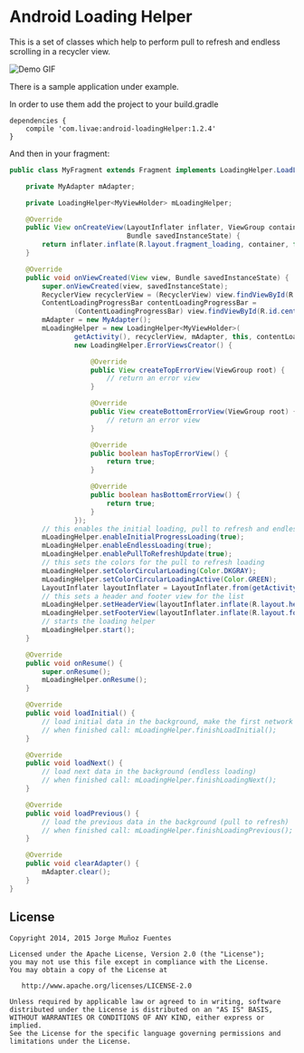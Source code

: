 # Android Loading Helper

This is a set of classes which help to perform pull to refresh and endless scrolling in a recycler view.

![Demo GIF](http://raw.github.com/jorgemf/android-loading-helper/master/misc/loadinghelper.gif)

There is a sample application under example.

In order to use them add the project to your build.gradle

```Gradle
dependencies {
    compile 'com.livae:android-loadingHelper:1.2.4'
}
```

And then in your fragment:

```Java
public class MyFragment extends Fragment implements LoadingHelper.LoadListener {

	private MyAdapter mAdapter;

	private LoadingHelper<MyViewHolder> mLoadingHelper;

	@Override
	public View onCreateView(LayoutInflater inflater, ViewGroup container,
	                         Bundle savedInstanceState) {
		return inflater.inflate(R.layout.fragment_loading, container, false);
	}

	@Override
	public void onViewCreated(View view, Bundle savedInstanceState) {
		super.onViewCreated(view, savedInstanceState);
		RecyclerView recyclerView = (RecyclerView) view.findViewById(R.id.recycler_view);
		ContentLoadingProgressBar contentLoadingProgressBar =
		        (ContentLoadingProgressBar) view.findViewById(R.id.center_progressbar);
		mAdapter = new MyAdapter();
		mLoadingHelper = new LoadingHelper<MyViewHolder>(
				getActivity(), recyclerView, mAdapter, this, contentLoadingProgressBar,
				new LoadingHelper.ErrorViewsCreator() {

					@Override
					public View createTopErrorView(ViewGroup root) {
					    // return an error view
					}

					@Override
					public View createBottomErrorView(ViewGroup root) {
					    // return an error view
					}

					@Override
					public boolean hasTopErrorView() {
						return true;
					}

					@Override
					public boolean hasBottomErrorView() {
						return true;
					}
				});
		// this enables the initial loading, pull to refresh and endless loading
		mLoadingHelper.enableInitialProgressLoading(true);
		mLoadingHelper.enableEndlessLoading(true);
		mLoadingHelper.enablePullToRefreshUpdate(true);
		// this sets the colors for the pull to refresh loading
        mLoadingHelper.setColorCircularLoading(Color.DKGRAY);
        mLoadingHelper.setColorCircularLoadingActive(Color.GREEN);
        LayoutInflater layoutInflater = LayoutInflater.from(getActivity());
        // this sets a header and footer view for the list
        mLoadingHelper.setHeaderView(layoutInflater.inflate(R.layout.header, recyclerView, false));
        mLoadingHelper.setFooterView(layoutInflater.inflate(R.layout.footer, recyclerView, false));
        // starts the loading helper
		mLoadingHelper.start();
	}

	@Override
	public void onResume() {
		super.onResume();
		mLoadingHelper.onResume();
	}

	@Override
	public void loadInitial() {
	    // load initial data in the background, make the first network request
	    // when finished call: mLoadingHelper.finishLoadInitial();
	}

	@Override
	public void loadNext() {
	    // load next data in the background (endless loading)
	    // when finished call: mLoadingHelper.finishLoadingNext();
	}

	@Override
	public void loadPrevious() {
	    // load the previous data in the background (pull to refresh)
	    // when finished call: mLoadingHelper.finishLoadingPrevious();
	}

	@Override
	public void clearAdapter() {
		mAdapter.clear();
	}
}
```

## License

    Copyright 2014, 2015 Jorge Muñoz Fuentes

    Licensed under the Apache License, Version 2.0 (the "License");
    you may not use this file except in compliance with the License.
    You may obtain a copy of the License at

       http://www.apache.org/licenses/LICENSE-2.0

    Unless required by applicable law or agreed to in writing, software
    distributed under the License is distributed on an "AS IS" BASIS,
    WITHOUT WARRANTIES OR CONDITIONS OF ANY KIND, either express or implied.
    See the License for the specific language governing permissions and
    limitations under the License.
   
